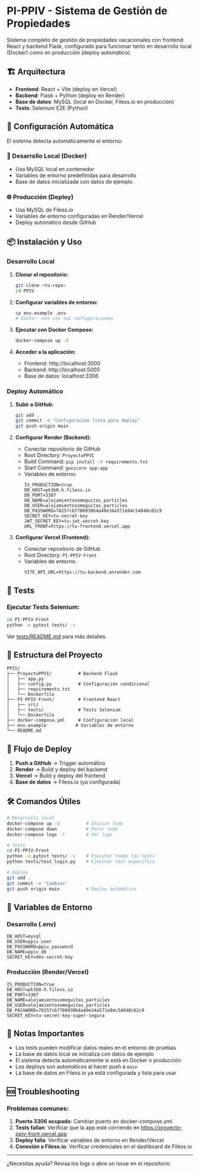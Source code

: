 # PI-PPIV - Sistema de Gestión de Propiedades

Sistema completo de gestión de propiedades vacacionales con frontend React y backend Flask, configurado para funcionar tanto en desarrollo local (Docker) como en producción (deploy automático).

## 🏗️ Arquitectura

- **Frontend**: React + Vite (deploy en Vercel)
- **Backend**: Flask + Python (deploy en Render)
- **Base de datos**: MySQL (local en Docker, Filess.io en producción)
- **Tests**: Selenium E2E (Python)

## 🚀 Configuración Automática

El sistema detecta automáticamente el entorno:

### 🔧 Desarrollo Local (Docker)

- Usa MySQL local en contenedor
- Variables de entorno predefinidas para desarrollo
- Base de datos inicializada con datos de ejemplo

### 🌐 Producción (Deploy)

- Usa MySQL de Filess.io
- Variables de entorno configuradas en Render/Vercel
- Deploy automático desde GitHub

## 📦 Instalación y Uso

### Desarrollo Local

1. **Clonar el repositorio:**

   ```bash
   git clone <tu-repo>
   cd PPIV
   ```

2. **Configurar variables de entorno:**

   ```bash
   cp env.example .env
   # Editar .env con tus configuraciones
   ```

3. **Ejecutar con Docker Compose:**

   ```bash
   docker-compose up -d
   ```

4. **Acceder a la aplicación:**
   - Frontend: http://localhost:3000
   - Backend: http://localhost:5000
   - Base de datos: localhost:3306

### Deploy Automático

1. **Subir a GitHub:**

   ```bash
   git add .
   git commit -m "Configuración lista para deploy"
   git push origin main
   ```

2. **Configurar Render (Backend):**

   - Conectar repositorio de GitHub
   - Root Directory: `ProyectoPPVI`
   - Build Command: `pip install -r requirements.txt`
   - Start Command: `gunicorn app:app`
   - Variables de entorno:
     ```
     IS_PRODUCTION=true
     DB_HOST=pk3b0.h.filess.io
     DB_PORT=3307
     DB_NAME=alojamientosomeguitas_particles
     DB_USER=alojamientosomeguitas_particles
     DB_PASSWORD=78257cb7780930b4a49e34a571e84c54848c62c9
     SECRET_KEY=tu-secret-key
     JWT_SECRET_KEY=tu-jwt-secret-key
     URL_FRONT=https://tu-frontend.vercel.app
     ```

3. **Configurar Vercel (Frontend):**
   - Conectar repositorio de GitHub
   - Root Directory: `PI-PPIV-Front`
   - Variables de entorno:
     ```
     VITE_API_URL=https://tu-backend.onrender.com
     ```

## 🧪 Tests

### Ejecutar Tests Selenium:

```bash
cd PI-PPIV-Front
python -m pytest tests/ -v
```

Ver [tests/README.md](PI-PPIV-Front/tests/README.md) para más detalles.

## 📁 Estructura del Proyecto

```
PPIV/
├── ProyectoPPVI/          # Backend Flask
│   ├── app.py
│   ├── config.py          # Configuración condicional
│   ├── requirements.txt
│   └── Dockerfile
├── PI-PPIV-Front/         # Frontend React
│   ├── src/
│   ├── tests/             # Tests Selenium
│   └── Dockerfile
├── docker-compose.yml     # Configuración local
├── env.example           # Variables de entorno
└── README.md
```

## 🔄 Flujo de Deploy

1. **Push a GitHub** → Trigger automático
2. **Render** → Build y deploy del backend
3. **Vercel** → Build y deploy del frontend
4. **Base de datos** → Filess.io (ya configurada)

## 🛠️ Comandos Útiles

```bash
# Desarrollo local
docker-compose up -d          # Iniciar todo
docker-compose down           # Parar todo
docker-compose logs -f        # Ver logs

# Tests
cd PI-PPIV-Front
python -m pytest tests/ -v    # Ejecutar todos los tests
python tests/test_login.py    # Ejecutar test específico

# Deploy
git add .
git commit -m "Cambios"
git push origin main          # Deploy automático
```

## 🔧 Variables de Entorno

### Desarrollo (.env)

```env
DB_HOST=mysql
DB_USER=ppiv_user
DB_PASSWORD=ppiv_password
DB_NAME=ppiv_db
SECRET_KEY=dev-secret-key
```

### Producción (Render/Vercel)

```env
IS_PRODUCTION=true
DB_HOST=pk3b0.h.filess.io
DB_PORT=3307
DB_NAME=alojamientosomeguitas_particles
DB_USER=alojamientosomeguitas_particles
DB_PASSWORD=78257cb7780930b4a49e34a571e84c54848c62c9
SECRET_KEY=tu-secret-key-super-segura
```

## 📝 Notas Importantes

- Los tests pueden modificar datos reales en el entorno de pruebas
- La base de datos local se inicializa con datos de ejemplo
- El sistema detecta automáticamente si está en Docker o producción
- Los deploys son automáticos al hacer push a `main`
- La base de datos en Filess.io ya está configurada y lista para usar

## 🆘 Troubleshooting

### Problemas comunes:

1. **Puerto 3306 ocupado**: Cambiar puerto en docker-compose.yml
2. **Tests fallan**: Verificar que la app esté corriendo en https://proyecto-ppiv-front.vercel.app
3. **Deploy falla**: Verificar variables de entorno en Render/Vercel
4. **Conexión a Filess.io**: Verificar credenciales en el dashboard de Filess.io

---

¿Necesitas ayuda? Revisa los logs o abre un issue en el repositorio.
